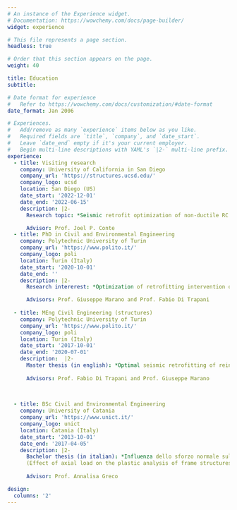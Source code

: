 ```yaml
---
# An instance of the Experience widget.
# Documentation: https://wowchemy.com/docs/page-builder/
widget: experience

# This file represents a page section.
headless: true

# Order that this section appears on the page.
weight: 40

title: Education
subtitle:

# Date format for experience
#   Refer to https://wowchemy.com/docs/customization/#date-format
date_format: Jan 2006

# Experiences.
#   Add/remove as many `experience` items below as you like.
#   Required fields are `title`, `company`, and `date_start`.
#   Leave `date_end` empty if it's your current employer.
#   Begin multi-line descriptions with YAML's `|2-` multi-line prefix.
experience:
  - title: Visiting research
    company: University of California in San Diego
    company_url: 'https://structures.ucsd.edu/'
    company_logo: ucsd
    location: San Diego (US)
    date_start: '2022-12-01'
    date_end: '2022-06-15'
    description: |2-
      Research topic: *Seismic retrofit optimization of non-ductile RC buildings using soft-computing techniques within the framework of probabilistic performance-based earthquake engineering.*

      Advisor: Prof. Joel P. Conte
  - title: PhD in Civil and Environmental Engineering
    company: Polytechnic University of Turin
    company_url: 'https://www.polito.it/'
    company_logo: poli
    location: Turin (Italy)
    date_start: '2020-10-01'
    date_end: ''
    description: |2-
      Research intererest: *Optimization of retrofitting intervention of existing structures. Artificial intelligence applications for seismic engineering and collapse risks reduction.*

      Advisors: Prof. Giuseppe Marano and Prof. Fabio Di Trapani
        
  - title: MEng Civil Engineering (structures)
    company: Polytechnic University of Turin
    company_url: 'https://www.polito.it/'
    company_logo: poli
    location: Turin (Italy)
    date_start: '2017-10-01'
    date_end: '2020-07-01'
    description:  |2-
      Master thesis (in english): *Optimal seismic retrofitting of reinforced concrete buildings by steel-jacketing using a genetic algorithm-based framework*
      
      Advisors: Prof. Fabio Di Trapani and Prof. Giuseppe Marano

    
        
  - title: BSc Civil and Environmental Engineering
    company: University of Catania
    company_url: 'https://www.unict.it/'
    company_logo: unict
    location: Catania (Italy)
    date_start: '2013-10-01'
    date_end: '2017-04-05'
    description: |2-
      Bachelor thesis (in italian): *Influenza dello sforzo normale sul collasso plastico di strutture intelaiate
      (Effect of axial load on the plastic analysis of frame structures)*
      
      Advisor: Prof. Annalisa Greco

design:
  columns: '2'
---
```


